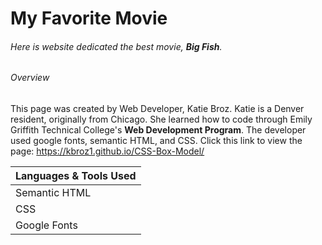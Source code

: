 # My Favorite Movie
###### Here is website dedicated the best movie, **Big Fish**.
###### Overview

This page was created by Web Developer, Katie Broz. Katie is a Denver resident, originally from Chicago. She learned how to code through Emily Griffith Technical College's **Web Development Program**. The developer used google fonts, semantic HTML, and CSS. Click this link to view the page: https://kbroz1.github.io/CSS-Box-Model/

Languages & Tools Used | 
------------ | 
Semantic HTML | 
CSS| 
Google Fonts | 
